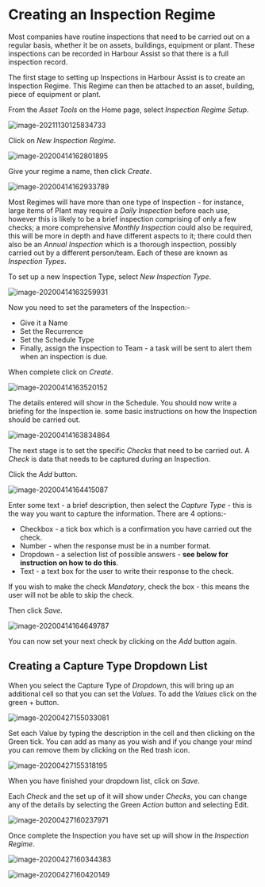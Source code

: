 # Creating an Inspection Regime #

Most companies have routine inspections that need to be carried out on a regular basis, whether it be on assets, buildings, equipment or plant.  These inspections can be recorded in Harbour Assist so that there is a full inspection record.

The first stage to setting up Inspections in Harbour Assist is to create an Inspection Regime.  This Regime can then be attached to an asset, building, piece of equipment or plant.

From the *Asset Tools* on the Home page, select *Inspection Regime Setup*.

![image-20211130125834733](image-20211130125834733.png)

Click on *New Inspection Regime*.

![image-20200414162801895](image-20200414162801895.png)

Give your regime a name, then click *Create*.

![image-20200414162933789](image-20200414162933789.png)

Most Regimes will have more than one type of Inspection - for instance, large items of Plant may require a *Daily Inspection* before each use, however this is likely to be a brief inspection comprising of only a few checks; a more comprehensive *Monthly Inspection* could also be required, this will be more in depth and have different aspects to it; there could then also be an *Annual Inspection* which is a thorough inspection, possibly carried out by a different person/team.  Each of these are known as *Inspection Types*.

 To set up a new Inspection Type, select *New Inspection Type*.

![image-20200414163259931](image-20200414163259931.png)

Now you need to set the parameters of the Inspection:-

- Give it a Name
- Set the Recurrence
- Set the Schedule Type
- Finally, assign the inspection to Team - a task will be sent to alert them when an inspection is due.

When complete click on *Create*.

![image-20200414163520152](image-20200414163520152.png)

The details entered will show in the Schedule.  You should now write a briefing for the Inspection ie. some basic instructions on how the Inspection should be carried out.

![image-20200414163834864](image-20200414163834864.png)



The next stage is to set the specific *Checks* that need to be carried out. A *Check* is data that needs to be captured during an Inspection.  

Click the *Add* button.

![image-20200414164415087](image-20200414164415087.png)

Enter some text - a brief description, then select the *Capture Type* - this is the way you want to capture the information.  There are 4 options:-

- Checkbox - a tick box which is a confirmation you have carried out the check.
- Number - when the response must be in a number format.
- Dropdown - a selection list of possible answers - **see below for instruction on how to do this**.
- Text - a text box for the user to write their response to the check.

If you wish to make the check *Mandatory*, check the box - this means the user will not be able to skip the check.

Then click *Save*.

![image-20200414164649787](image-20200414164649787.png)

You can now set your next check by clicking on the *Add* button again.

## Creating a Capture Type Dropdown List ##

When you select the Capture Type of *Dropdown*, this will bring up an additional cell so that you can set the *Values*.  To add the *Values* click on the green + button.

![image-20200427155033081](image-20200427155033081.png)

Set each Value by typing the description in the cell and then clicking on the Green tick.  You can add as many as you wish and if you change your mind you can remove them  by clicking on the Red trash icon.

![image-20200427155318195](image-20200427155318195.png)

When you have finished your dropdown list, click on *Save*.

Each *Check* and the set up of it will show under *Checks*, you can change any of the details by selecting the Green *Action* button and selecting Edit.

![image-20200427160237971](image-20200427160237971.png)

Once complete the Inspection you have set up will show in the *Inspection Regime*.

![image-20200427160344383](image-20200427160344383.png)

![image-20200427160420149](image-20200427160420149.png)



